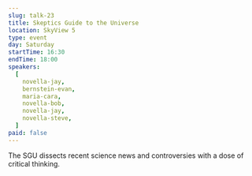 ```yaml
---
slug: talk-23
title: Skeptics Guide to the Universe
location: SkyView 5
type: event
day: Saturday
startTime: 16:30
endTime: 18:00
speakers:
  [
    novella-jay,
    bernstein-evan,
    maria-cara,
    novella-bob,
    novella-jay,
    novella-steve,
  ]
paid: false
---
```


The SGU dissects recent science news and controversies with a dose of critical thinking.
